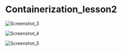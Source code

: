 # Containerization_lesson2

![Screenshot_3](https://github.com/AlexeiStarikow/Containerization_lesson2/assets/121572380/2227be3d-164a-400e-a4fe-085ca6420b22)

![Screenshot_4](https://github.com/AlexeiStarikow/Containerization_lesson2/assets/121572380/29961a34-0b5b-4d64-bec6-e5d106e0b367)

![Screenshot_5](https://github.com/AlexeiStarikow/Containerization_lesson2/assets/121572380/6a591ec6-201c-44f2-aa7c-dab876aa5d59)
